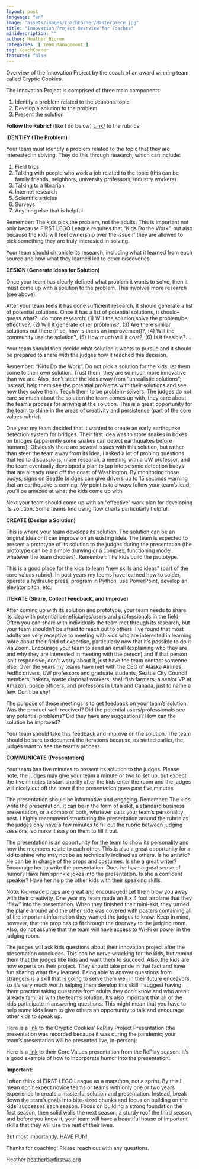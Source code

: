```yaml
---
layout: post
language: "en"
image: "assets/images/CoachCorner/Masterpiece.jpg"
title: "Innovation Project Overview for Coaches"
minidescription: ""
author: Heather Bioren
categories: [ Team Management ]
tag: CoachCorner
featured: false
---
```

Overview of the Innovation Project by the coach of an award winning team called Cryptic Cookies.

The Innovation Project is comprised of three main components:

1. Identify a problem related to the season’s topic
2. Develop a solution to the problem
3. Present the solution

**Follow the Rubric!** (like I do below) <a href="https://firstinspiresst01.blob.core.windows.net/first-energize/fll-challenge/fll-challenge-superpowered-rubrics.pdf">Link/<a> to the rubrics:

**IDENTIFY (The Problem)**

Your team must identify a problem related to the topic that they are interested in solving. They do this through research, which can include:

1. Field trips
2. Talking with people who work a job related to the topic (this can be family friends, neighbors, university professors, industry workers)
3. Talking to a librarian
4. Internet research
5. Scientific articles
6. Surveys
7. Anything else that is helpful

Remember: The kids pick the problem, not the adults. This is important not only because FIRST LEGO League requires that “Kids Do the Work”, but also because the kids will feel ownership over the issue if they are allowed to pick something they are truly interested in solving.

Your team should chronicle its research, including what it learned from each source and how what they learned led to other discoveries.

**DESIGN (Generate Ideas for Solution)**

Once your team has clearly defined what problem it wants to solve, then it must come up with a solution to the problem. This involves more research (see above).

After your team feels it has done sufficient research, it should generate a list of potential solutions. Once it has a list of potential solutions, it should–guess what?--do more research: (1) Will the solution solve the problem/be effective?, (2) Will it generate other problems?, (3) Are there similar solutions out there (if so, how is theirs an improvement)?, (4) Will the community use the solution?, (5) How much will it cost?, (6) Is it feasible?....

Your team should then decide what solution it wants to pursue and it should be prepared to share with the judges how it reached this decision.

Remember: “Kids Do the Work”. Do not pick a solution for the kids, let them come to their own solution. Trust them, they are so much more innovative than we are. Also, don’t steer the kids away from “unrealistic solutions”; instead, help them see the potential problems with their solutions and see how they solve them. Teach them to be problem-solvers. The judges do not care so much about the solution the team comes up with, they care about the team’s process for arriving at the solution. This is a great opportunity for the team to shine in the areas of creativity and persistence (part of the core values rubric).

One year my team decided that it wanted to create an early earthquake detection system for bridges. Their first idea was to store snakes in boxes on bridges (apparently some snakes can detect earthquakes before humans). Obviously there are several issues with this solution, but rather than steer the team away from its idea, I asked a lot of probing questions that led to discussions, more research, a meeting with a UW professor, and the team eventually developed a plan to tap into seismic detection buoys that are already used off the coast of Washington. By monitoring those buoys, signs on Seattle bridges can give drivers up to 15 seconds warning that an earthquake is coming. My point is to always follow your team’s lead; you’ll be amazed at what the kids come up with.

Next your team should come up with an “effective” work plan for developing its solution. Some teams find using flow charts particularly helpful.

**CREATE (Design a Solution)**

This is where your team develops its solution. The solution can be an original idea or it can improve on an existing idea. The team is expected to present a prototype of its solution to the judges during the presentation (the prototype can be a simple drawing or a complex, functioning model, whatever the team chooses). Remember: The kids build the prototype.

This is a good place for the kids to learn “new skills and ideas” (part of the core values rubric). In past years my teams have learned how to solder, operate a hydraulic press, program in Python, use PowerPoint, develop an elevator pitch, etc.

**ITERATE (Share, Collect Feedback, and Improve)**

After coming up with its solution and prototype, your team needs to share its idea with potential beneficiaries/users and professionals in the field. Often you can share with individuals the team met through its research, but your team shouldn’t be afraid to reach out to others. I’ve found that most adults are very receptive to meeting with kids who are interested in learning more about their field of expertise, particularly now that it’s possible to do it via Zoom. Encourage your team to send an email (explaining who they are and why they are interested in meeting with the person) and if that person isn’t responsive, don’t worry about it, just have the team contact someone else. Over the years my teams have met with the CEO of Alaska Airlines, FedEx drivers, UW professors and graduate students, Seattle City Council members, bakers, waste disposal workers, shell fish farmers, a senior VP at Amazon, police officers, and professors in Utah and Canada, just to name a few. Don’t be shy!

The purpose of these meetings is to get feedback on your team’s solution. Was the product well-received? Did the potential users/professionals see any potential problems? Did they have any suggestions? How can the solution be improved?

Your team should take this feedback and improve on the solution. The team should be sure to document the iterations because, as stated earlier, the judges want to see the team’s process.

**COMMUNICATE (Presentation)**

Your team has five minutes to present its solution to the judges. Please note, the judges may give your team a minute or two to set up, but expect the five minutes to start shortly after the kids enter the room and the judges will nicely cut off the team if the presentation goes past five minutes.

The presentation should be informative and engaging. Remember: The kids write the presentation. It can be in the form of a skit, a standard business presentation, or a combo of both, whatever suits your team’s personality best. I highly recommend structuring the presentation around the rubric as the judges only have a few minutes to fill out the rubric between judging sessions, so make it easy on them to fill it out.

The presentation is an opportunity for the team to show its personality and how the members relate to each other. This is also a great opportunity for a kid to shine who may not be as technically inclined as others. Is he artistic? He can be in charge of the props and costumes. Is she a great writer? Encourage her to write the presentation. Does he have a great sense of humor? Have him sprinkle jokes into the presentation. Is she a confident speaker? Have her help the other kids with their speaking skills.

Note: Kid-made props are great and encouraged! Let them blow you away with their creativity. One year my team made an 8 x 4 foot airplane that they “flew” into the presentation. When they finished their mini-skit, they turned the plane around and the other side was covered with posters containing all of the important information they wanted the judges to know. Keep in mind, however, that the prop has to fit through the doorway to the judging room. Also, do not assume that the team will have access to Wi-Fi or power in the judging room.

The judges will ask kids questions about their innovation project after the presentation concludes. This can be nerve wracking for the kids, but remind them that the judges like kids and want them to succeed. Also, the kids are now experts on their project. They should take pride in that fact and have fun sharing what they learned. Being able to answer questions from strangers is a skill that is going to serve them well in their future endeavors, so it’s very much worth helping them develop this skill. I suggest having them practice taking questions from adults they don’t know and who aren’t already familiar with the team’s solution. It’s also important that all of the kids participate in answering questions. This might mean that you have to help some kids learn to give others an opportunity to talk and encourage other kids to speak up.

Here is a <a href="https://www.youtube.com/watch?v=lB7B_fDYS94">link</a> to the Cryptic Cookies’ RePlay Project Presentation (the presentation was recorded because it was during the pandemic; your team’s presentation will be presented live, in-person):

Here is a <a href="https://www.youtube.com/watch?v=xktSfZhoYf0">link</a> to their Core Values presentation from the RePlay season. It’s a good example of how to incorporate humor into the presentation:

**Important:**

I often think of FIRST LEGO League as a marathon, not a sprint. By this I mean don’t expect novice teams or teams with only one or two years experience to create a masterful solution and presentation. Instead, break down the team’s goals into bite-sized chunks and focus on building on the kids’ successes each season. Focus on building a strong foundation the first season, then solid walls the next season, a sturdy roof the third season, and before you know it, your team will have a beautiful house of important skills that they will use the rest of their lives.

But most importantly, HAVE FUN!

Thanks for coaching! Please reach out with any questions.

Heather
heatherb@firstwa.org
